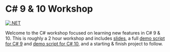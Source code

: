 # C# 9 & 10 Workshop

[![.NET](https://github.com/dotnet-presentations/csharp-workshop/actions/workflows/dotnet.yml/badge.svg)](https://github.com/dotnet-presentations/csharp-workshop/actions/workflows/dotnet.yml)

Welcome to the C# workshop focused on learning new features in C# 9 & 10. This is roughly a 2 hour workshop and includes [slides](WhatsNewInCSharp.pptx), a full [demo script for C# 9](DemoScript-CSharp9.md) and [demo script for C# 10](DemoScript-CSharp10.md), and a starting & finish project to follow.


